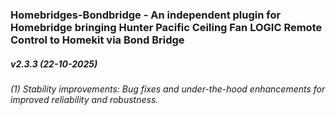 ### Homebridges-Bondbridge - An independent plugin for Homebridge bringing Hunter Pacific Ceiling Fan LOGIC Remote Control to Homekit via Bond Bridge

##### v2.3.3 (22-10-2025)
###### (1) Stability improvements: Bug fixes and under-the-hood enhancements for improved reliability and robustness.
